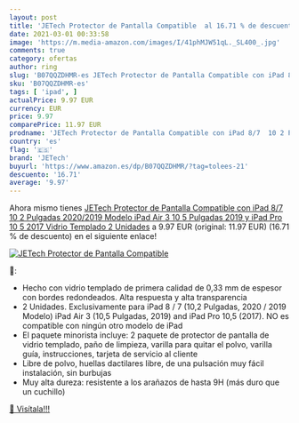 ```yaml
---
layout: post
title: 'JETech Protector de Pantalla Compatible  al 16.71 % de descuento'
date: 2021-03-01 00:33:58
image: 'https://m.media-amazon.com/images/I/41phMJW51qL._SL400_.jpg'
comments: true
category: ofertas
author: ring
slug: 'B07QQZDHMR-es JETech Protector de Pantalla Compatible con iPad 8/7 10 2...'
sku: 'B07QQZDHMR-es'
tags: [ 'ipad', ]
actualPrice: 9.97 EUR
currency: EUR
price: 9.97
comparePrice: 11.97 EUR
prodname: 'JETech Protector de Pantalla Compatible con iPad 8/7  10 2 Pulgadas  2020/2019 Modelo   iPad Air 3  10 5 Pulgadas  2019  y iPad Pro 10 5  2017   Vidrio Templado  2 Unidades'
country: 'es'
flag: '🇪🇸'
brand: 'JETech'
buyurl: 'https://www.amazon.es/dp/B07QQZDHMR/?tag=tolees-21'
descuento: '16.71'
average: '9.97'
---
```


Ahora mismo tienes [JETech Protector de Pantalla Compatible con iPad 8/7  10 2 Pulgadas  2020/2019 Modelo   iPad Air 3  10 5 Pulgadas  2019  y iPad Pro 10 5  2017   Vidrio Templado  2 Unidades](https://www.amazon.es/dp/B07QQZDHMR/?tag=tolees-21) a 9.97 EUR (original: 11.97 EUR) (16.71 %  de descuento) en el siguiente enlace!

[![JETech Protector de Pantalla Compatible ](https://m.media-amazon.com/images/I/41phMJW51qL._SL400_.jpg)](https://www.amazon.es/dp/B07QQZDHMR/?tag=tolees-21)

🔎:

- Hecho con vidrio templado de primera calidad de 0,33 mm de espesor con bordes redondeados. Alta respuesta y alta transparencia
- 2 Unidades. Exclusivamente para iPad 8 / 7 (10,2 Pulgadas, 2020 / 2019 Modelo) iPad Air 3 (10,5 Pulgadas, 2019) and iPad Pro 10,5 (2017). NO es compatible con ningún otro modelo de iPad
- El paquete minorista incluye: 2 paquete de protector de pantalla de vidrio templado, paño de limpieza, varilla para quitar el polvo, varilla guía, instrucciones, tarjeta de servicio al cliente
- Libre de polvo, huellas dactilares libre, de una pulsación muy fácil instalación, sin burbujas
- Muy alta dureza: resistente a los arañazos de hasta 9H (más duro que un cuchillo)

[🛒 Visítala!!!](https://www.amazon.es/dp/B07QQZDHMR/?tag=tolees-21)
